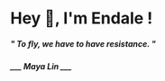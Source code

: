 <h1 title="head"> Hey 👋, I'm Endale !</h1>

**<h5><i>" To fly, we have to have resistance. "</i></h5>**

*<b>___ Maya Lin ___</b>*
